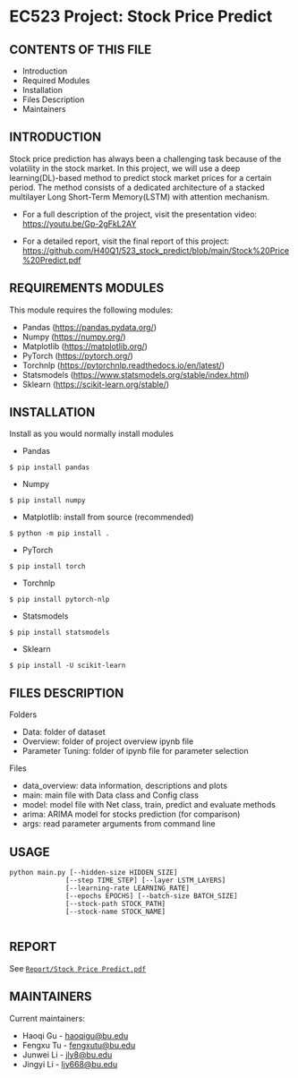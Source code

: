 # EC523 Project: Stock Price Predict

CONTENTS OF THIS FILE
---------------------

 * Introduction
 * Required Modules
 * Installation
 * Files Description
 * Maintainers

INTRODUCTION
------------

Stock price prediction has always been a challenging task because of the volatility in the stock market. 
In this project, we will use a deep learning(DL)-based method to predict stock market prices for a certain period. The method consists of a dedicated architecture of a stacked multilayer Long Short-Term Memory(LSTM) with attention mechanism.


 * For a full description of the project, visit the presentation video:
   https://youtu.be/Gp-2gFkL2AY

 * For a detailed report, visit the final report of this project:
   https://github.com/H40Q1/523_stock_predict/blob/main/Stock%20Price%20Predict.pdf
   
   
   
REQUIREMENTS MODULES
------------

This module requires the following modules:

 * Pandas (https://pandas.pydata.org/)
 * Numpy (https://numpy.org/)
 * Matplotlib (https://matplotlib.org/)
 * PyTorch (https://pytorch.org/)
 * Torchnlp (https://pytorchnlp.readthedocs.io/en/latest/)
 * Statsmodels (https://www.statsmodels.org/stable/index.html)
 * Sklearn (https://scikit-learn.org/stable/)
 
 
 
INSTALLATION
------------
Install as you would normally install modules
 * Pandas
 ```
 $ pip install pandas
   ```
 * Numpy 
  ```
 $ pip install numpy
   ```
 * Matplotlib: install from source (recommended)
  ```
$ python -m pip install .
   ```
 * PyTorch 
  ```
 $ pip install torch
   ```
 * Torchnlp 
  ```
 $ pip install pytorch-nlp
   ```
 * Statsmodels
  ```
 $ pip install statsmodels
   ```
 * Sklearn
  ```
 $ pip install -U scikit-learn
   ```

 
 
 
FILES DESCRIPTION
------------
 Folders
 * Data: folder of dataset
 * Overview: folder of project overview ipynb file
 * Parameter Tuning: folder of ipynb file for parameter selection
 
 Files
 * data_overview: data information, descriptions and plots
 * main: main file with Data class and Config class
 * model: model file with Net class, train, predict and evaluate methods
 * arima: ARIMA model for stocks prediction (for comparison)
 * args: read parameter arguments from command line
 
USAGE
------------

 ```
python main.py [--hidden-size HIDDEN_SIZE]
               [--step TIME_STEP] [--layer LSTM_LAYERS]
               [--learning-rate LEARNING_RATE]
               [--epochs EPOCHS] [--batch-size BATCH_SIZE] 
               [--stock-path STOCK_PATH]
               [--stock-name STOCK_NAME]
               
```

REPORT
-----------
See [`Report/Stock Price Predict.pdf`](./Report)
   

MAINTAINERS
-----------
Current maintainers:
 * Haoqi Gu - haoqigu@bu.edu
 * Fengxu Tu - fengxutu@bu.edu
 * Junwei Li - jly8@bu.edu
 * Jingyi Li - ljy668@bu.edu
 


 
 
 
 
 
 
 
 
  

   
  
